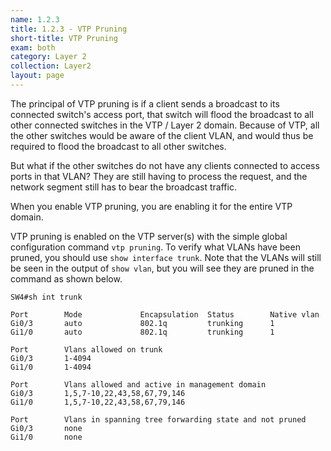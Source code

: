 ```yaml
---
name: 1.2.3
title: 1.2.3 - VTP Pruning
short-title: VTP Pruning
exam: both
category: Layer 2
collection: Layer2
layout: page
---
```

The principal of VTP pruning is if a client sends a broadcast to its connected switch's access port, that switch will flood the broadcast to all other connected switches in the VTP / Layer 2 domain. Because of VTP, all the other switches would be aware of the client VLAN, and would thus be required to flood the broadcast to all other switches.

But what if the other switches do not have any clients connected to access ports in that VLAN? They are still having to process the request, and the network segment still has to bear the broadcast traffic.

When you enable VTP pruning, you are enabling it for the entire VTP domain. 

VTP pruning is enabled on the VTP server(s) with the simple global configuration command `vtp pruning`. To verify what VLANs have been pruned, you should use `show interface trunk`. Note that the VLANs will still be seen in the output of `show vlan`, but you will see they are pruned in the command as shown below.
```
SW4#sh int trunk

Port        Mode             Encapsulation  Status        Native vlan
Gi0/3       auto             802.1q         trunking      1
Gi1/0       auto             802.1q         trunking      1

Port        Vlans allowed on trunk
Gi0/3       1-4094
Gi1/0       1-4094

Port        Vlans allowed and active in management domain
Gi0/3       1,5,7-10,22,43,58,67,79,146
Gi1/0       1,5,7-10,22,43,58,67,79,146

Port        Vlans in spanning tree forwarding state and not pruned
Gi0/3       none
Gi1/0       none
```
